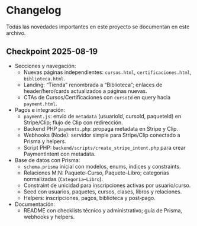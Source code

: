 # Changelog

Todas las novedades importantes en este proyecto se documentan en este archivo.

## Checkpoint 2025-08-19

- Secciones y navegación:
  - Nuevas páginas independientes: `cursos.html`, `certificaciones.html`, `biblioteca.html`.
  - Landing: “Tienda” renombrada a “Biblioteca”; enlaces de header/hero/cards actualizados a páginas nuevas.
  - CTAs de Cursos/Certificaciones con `cursoId` en query hacia `payment.html`.
- Pagos e integración:
  - `payment.js`: envío de `metadata` (usuarioId, cursoId, paqueteId) en Stripe/Clip; flujo de Clip con redirección.
  - Backend PHP `payments.php`: propaga metadata en Stripe y Clip.
  - Webhooks (Node): servidor simple para Stripe/Clip conectado a Prisma y helpers.
  - Script PHP: `backend/scripts/create_stripe_intent.php` para crear PaymentIntent con metadata.
- Base de datos con Prisma:
  - `schema.prisma` inicial con modelos, enums, índices y constraints.
  - Relaciones M:N: Paquete–Curso, Paquete–Libro; categorías normalizadas (`Categoria`–`Libro`).
  - Constraint de unicidad para inscripciones activas por usuario/curso.
  - Seed con usuarios, paquetes, cursos, clases, libros y relaciones.
  - Helpers: inscripciones, pagos, biblioteca y post‑pago.
- Documentación:
  - README con checklists técnico y administrativo; guía de Prisma, webhooks y helpers.

